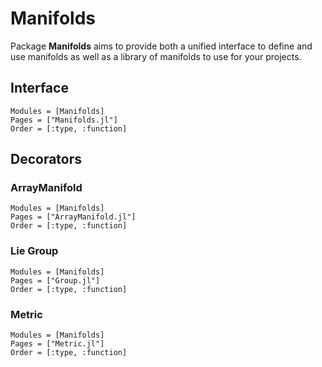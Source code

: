 # Manifolds

Package __Manifolds__ aims to provide both a unified interface to define and
use manifolds as well as a library of manifolds to use for your projects.

## Interface

```@autodocs
Modules = [Manifolds]
Pages = ["Manifolds.jl"]
Order = [:type, :function]
```

## Decorators
### ArrayManifold
```@autodocs
Modules = [Manifolds]
Pages = ["ArrayManifold.jl"]
Order = [:type, :function]
```
### Lie Group
```@autodocs
Modules = [Manifolds]
Pages = ["Group.jl"]
Order = [:type, :function]
```

### Metric
```@autodocs
Modules = [Manifolds]
Pages = ["Metric.jl"]
Order = [:type, :function]
```

